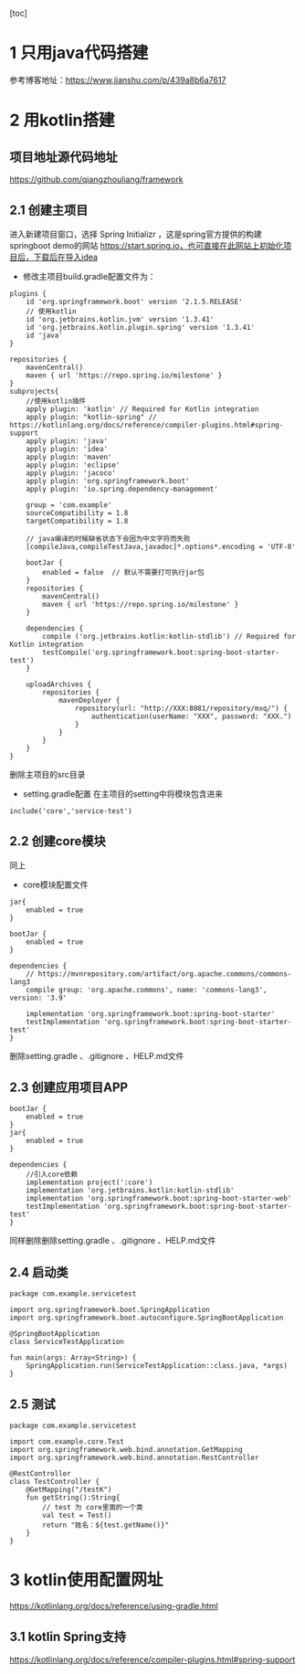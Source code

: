 [toc]

# 1 只用java代码搭建
参考博客地址：https://www.jianshu.com/p/439a8b6a7617
# 2 用kotlin搭建
## 项目地址源代码地址
https://github.com/qiangzhouliang/framework
## 2.1 创建主项目
进入新建项目窗口，选择 Spring Initializr ，这是spring官方提供的构建springboot demo的网站 https://start.spring.io，也可直接在此网站上初始化项目后，下载后在导入idea
- 修改主项目build.gradle配置文件为：
```
plugins {
    id 'org.springframework.boot' version '2.1.5.RELEASE'
    // 使用kotlin
    id 'org.jetbrains.kotlin.jvm' version '1.3.41'
    id 'org.jetbrains.kotlin.plugin.spring' version '1.3.41'
    id 'java'
}

repositories {
    mavenCentral()
    maven { url 'https://repo.spring.io/milestone' }
}
subprojects{
    //使用kotlin插件
    apply plugin: 'kotlin' // Required for Kotlin integration
    apply plugin: "kotlin-spring" // https://kotlinlang.org/docs/reference/compiler-plugins.html#spring-support
    apply plugin: 'java'
    apply plugin: 'idea'
    apply plugin: 'maven'
    apply plugin: 'eclipse'
    apply plugin: 'jacoco'
    apply plugin: 'org.springframework.boot'
    apply plugin: 'io.spring.dependency-management'

    group = 'com.example'
    sourceCompatibility = 1.8
    targetCompatibility = 1.8

    // java编译的时候缺省状态下会因为中文字符而失败
    [compileJava,compileTestJava,javadoc]*.options*.encoding = 'UTF-8'

    bootJar {
        enabled = false  // 默认不需要打可执行jar包
    }
    repositories {
        mavenCentral()
        maven { url 'https://repo.spring.io/milestone' }
    }

    dependencies {
        compile ('org.jetbrains.kotlin:kotlin-stdlib') // Required for Kotlin integration
        testCompile('org.springframework.boot:spring-boot-starter-test')
    }

    uploadArchives {
        repositories {
            mavenDeployer {
                repository(url: "http://XXX:8081/repository/mxq/") {
                    authentication(userName: "XXX", password: "XXX.")
                }
            }
        }
    }
}

```
删除主项目的src目录
- setting.gradle配置
在主项目的setting中将模块包含进来
```
include('core','service-test')
```
## 2.2 创建core模块
同上
- core模块配置文件
```
jar{
    enabled = true
}

bootJar {
    enabled = true
}

dependencies {
    // https://mvnrepository.com/artifact/org.apache.commons/commons-lang3
    compile group: 'org.apache.commons', name: 'commons-lang3', version: '3.9'

    implementation 'org.springframework.boot:spring-boot-starter'
    testImplementation 'org.springframework.boot:spring-boot-starter-test'
}
```
删除setting.gradle 、.gitignore 、HELP.md文件
## 2.3 创建应用项目APP
```
bootJar {
    enabled = true
}
jar{
    enabled = true
}

dependencies {
    //引入core依赖
    implementation project(':core')
    implementation 'org.jetbrains.kotlin:kotlin-stdlib'
    implementation 'org.springframework.boot:spring-boot-starter-web'
    testImplementation 'org.springframework.boot:spring-boot-starter-test'
}

```
同样删除删除setting.gradle 、.gitignore 、HELP.md文件
## 2.4 启动类
```
package com.example.servicetest

import org.springframework.boot.SpringApplication
import org.springframework.boot.autoconfigure.SpringBootApplication

@SpringBootApplication
class ServiceTestApplication

fun main(args: Array<String>) {
    SpringApplication.run(ServiceTestApplication::class.java, *args)
}

```
## 2.5 测试
```
package com.example.servicetest

import com.example.core.Test
import org.springframework.web.bind.annotation.GetMapping
import org.springframework.web.bind.annotation.RestController

@RestController
class TestController {
    @GetMapping("/testK")
    fun getString():String{
        // test 为 core里面的一个类
        val test = Test()
        return "姓名：${test.getName()}"
    }
}
```

# 3 kotlin使用配置网址
https://kotlinlang.org/docs/reference/using-gradle.html
## 3.1 kotlin Spring支持
https://kotlinlang.org/docs/reference/compiler-plugins.html#spring-support

